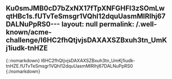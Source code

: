 Ku0smJMB0cD7bZxNX17fTpXNFGHFI3zSOmLwqtHBc1s.fUTvTeSmsgr1VQhI12dquUasmMlRIhj67DALNuPpRS0---
layout: null
permalink: /.well-known/acme-challenge/I6HC2fhQtjvjsDAXAXSZBxuh3tn_UmKj1iudk-tnHZE
---
{::nomarkdown}
I6HC2fhQtjvjsDAXAXSZBxuh3tn_UmKj1iudk-tnHZE.fUTvTeSmsgr1VQhI12dquUasmMlRIhj67DALNuPpRS0
{:/nomarkdown}
